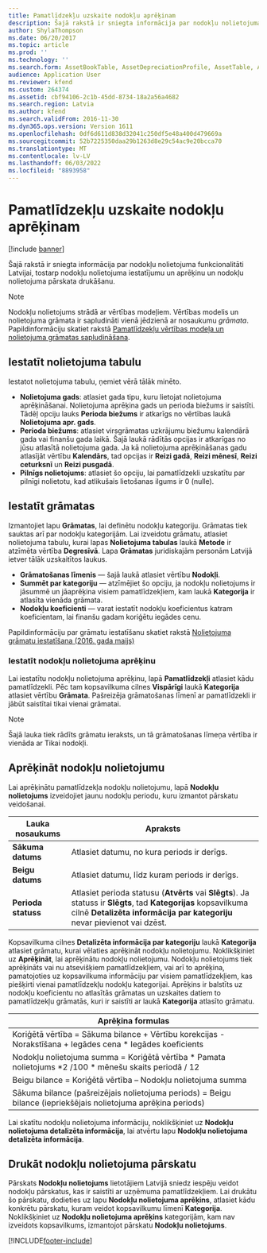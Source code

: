 ```yaml
---
title: Pamatlīdzekļu uzskaite nodokļu aprēķinam
description: Šajā rakstā ir sniegta informācija par nodokļu nolietojuma funkcionalitāti Latvijai.
author: ShylaThompson
ms.date: 06/20/2017
ms.topic: article
ms.prod: ''
ms.technology: ''
ms.search.form: AssetBookTable, AssetDepreciationProfile, AssetTable, AssetTaxDepreciation
audience: Application User
ms.reviewer: kfend
ms.custom: 264374
ms.assetid: cbf94106-2c1b-45dd-8734-18a2a56a4682
ms.search.region: Latvia
ms.author: kfend
ms.search.validFrom: 2016-11-30
ms.dyn365.ops.version: Version 1611
ms.openlocfilehash: 0df6d611d838d32041c250df5e48a400d479669a
ms.sourcegitcommit: 52b7225350daa29b1263d8e29c54ac9e20bcca70
ms.translationtype: MT
ms.contentlocale: lv-LV
ms.lasthandoff: 06/03/2022
ms.locfileid: "8893958"
---
```

# <a name="fixed-assets-accounting-for-tax-purposes"></a>Pamatlīdzekļu uzskaite nodokļu aprēķinam

[!include [banner](../includes/banner.md)]

Šajā rakstā ir sniegta informācija par nodokļu nolietojuma funkcionalitāti Latvijai, tostarp nodokļu nolietojuma iestatījumu un aprēķinu un nodokļu nolietojuma pārskata drukāšanu. 
> [!NOTE]
> Nodokļu nolietojums strādā ar vērtības modeļiem. Vērtības modelis un nolietojuma grāmata ir sapludināti vienā jēdzienā ar nosaukumu *grāmata*. Papildinformāciju skatiet rakstā [Pamatlīdzekļu vērtības modeļa un nolietojuma grāmatas sapludināšana](../fixed-assets/fixed-asset-value-model-depreciation-book-merge.md).

## <a name="set-up-a-depreciation-profile"></a>Iestatīt nolietojuma tabulu
Iestatot nolietojuma tabulu, ņemiet vērā tālāk minēto.

  - **Nolietojuma gads**: atlasiet gada tipu, kuru lietojat nolietojuma aprēķināšanai. Nolietojuma aprēķina gads un perioda biežums ir saistīti. Tādēļ opciju lauks **Perioda biežums** ir atkarīgs no vērtības laukā **Nolietojuma apr. gads**.                                                                                 
  - **Perioda biežums**: atlasiet virsgrāmatas uzkrājumu biežumu kalendārā gada vai finanšu gada laikā. Šajā laukā rādītās opcijas ir atkarīgas no jūsu atlasītā nolietojuma gada. Ja kā nolietojuma aprēķināšanas gadu atlasījāt vērtību **Kalendārs**, tad opcijas ir **Reizi gadā**, **Reizi mēnesī**, **Reizi ceturksnī** un **Reizi pusgadā**. 
  - **Pilnīgs nolietojums**: atlasiet šo opciju, lai pamatlīdzekli uzskatītu par pilnīgi nolietotu, kad atlikušais lietošanas ilgums ir 0 (nulle).                                                                                                                                                                                                             

<!---To set up a depreciation profile, complete the following procedure, [Set up and create depreciation profiles](../fixed-assets/tasks/set-up-depreciation-profiles.md).-->

## <a name="set-up-books"></a>Iestatīt grāmatas
Izmantojiet lapu **Grāmatas**, lai definētu nodokļu kategoriju. Grāmatas tiek sauktas arī par nodokļu kategorijām. Lai izveidotu grāmatu, atlasiet nolietojuma tabulu, kurai lapas **Nolietojuma tabulas** laukā **Metode** ir atzīmēta vērtība **Degresīvā**. Lapa **Grāmatas** juridiskajām personām Latvijā ietver tālāk uzskaitītos laukus.

-   **Grāmatošanas līmenis** — šajā laukā atlasiet vērtību **Nodokļi**.
-   **Summēt par kategoriju** — atzīmējiet šo opciju, ja nodokļu nolietojums ir jāsummē un jāaprēķina visiem pamatlīdzekļiem, kam laukā **Kategorija** ir atlasīta vienāda grāmata.
-   **Nodokļu koeficienti** — varat iestatīt nodokļu koeficientus katram koeficientam, lai finanšu gadam koriģētu iegādes cenu.

Papildinformāciju par grāmatu iestatīšanu skatiet rakstā [Nolietojuma grāmatu iestatīšana (2016. gada maijs)](../fixed-assets/tasks/set-up-depreciation-books-2016-05.md)

### <a name="set-up-tax-depreciation-calculation"></a>Iestatīt nodokļu nolietojuma aprēķinu

Lai iestatītu nodokļu nolietojuma aprēķinu, lapā **Pamatlīdzekļi** atlasiet kādu pamatlīdzekli. Pēc tam kopsavilkuma cilnes **Vispārīgi** laukā **Kategorija** atlasiet vērtību **Grāmata**. Pašreizēja grāmatošanas līmenī ar pamatlīdzekli ir jābūt saistītai tikai vienai grāmatai. 
> [!NOTE]
> Šajā lauka tiek rādīts grāmatu ieraksts, un tā grāmatošanas līmeņa vērtība ir vienāda ar Tikai nodokļi.

## <a name="calculate-tax-depreciation"></a>Aprēķināt nodokļu nolietojumu
Lai aprēķinātu pamatlīdzekļa nodokļu nolietojumu, lapā **Nodokļu nolietojums** izveidojiet jaunu nodokļu periodu, kuru izmantot pārskatu veidošanai.

|    Lauka nosaukums         |                       Apraksts                                                                                                                                         |
|-------------------|----------------------------------------------------------------------------------------------------------------------------------------------------------------|
| **Sākuma datums**    | Atlasiet datumu, no kura periods ir derīgs.                                                                                                                |
| **Beigu datums**      | Atlasiet datumu, līdz kuram periods ir derīgs.                                                                                                               |
| **Perioda statuss** | Atlasiet perioda statusu (**Atvērts** vai **Slēgts**). Ja statuss ir **Slēgts**, tad **Kategorijas** kopsavilkuma cilnē **Detalizēta informācija par kategoriju** nevar pievienot vai dzēst. |

Kopsavilkuma cilnes **Detalizēta informācija par kategoriju** laukā **Kategorija** atlasiet grāmatu, kurai vēlaties aprēķināt nodokļu nolietojumu. Noklikšķiniet uz **Aprēķināt**, lai aprēķinātu nodokļu nolietojumu. Nodokļu nolietojums tiek aprēķināts vai nu atsevišķiem pamatlīdzekļiem, vai arī to aprēķina, pamatojoties uz kopsavilkuma informāciju par visiem pamatlīdzekļiem, kas piešķirti vienai pamatlīdzekļu nodokļu kategorijai. Aprēķins ir balstīts uz nodokļu koeficientu no atlasītās grāmatas un uzskaites datiem to pamatlīdzekļu grāmatās, kuri ir saistīti ar laukā **Kategorija** atlasīto grāmatu.

|               Aprēķina formulas                                                                               |
|------------------------------------------------------------------------------------------------------------------|
| Koriģētā vērtība = Sākuma bilance + Vērtību korekcijas - Norakstīšana + Iegādes cena \* Iegādes koeficients |
| Nodokļu nolietojuma summa = Koriģētā vērtība \* Pamata nolietojums \*2 /100 \* mēnešu skaits periodā / 12        |
| Beigu bilance = Koriģētā vērtība – Nodokļu nolietojuma summa                                                           |
| Sākuma bilance (pašreizējais nolietojuma periods) = Beigu bilance (iepriekšējais nolietojuma aprēķina periods)          |

Lai skatītu nodokļu nolietojuma informāciju, noklikšķiniet uz **Nodokļu nolietojuma detalizēta informācija**, lai atvērtu lapu **Nodokļu nolietojuma detalizēta informācija**.

## <a name="print-the-tax-depreciation-report"></a>Drukāt nodokļu nolietojuma pārskatu
Pārskats **Nodokļu nolietojums** lietotājiem Latvijā sniedz iespēju veidot nodokļu pārskatus, kas ir saistīti ar uzņēmuma pamatlīdzekļiem. Lai drukātu šo pārskatu, dodieties uz lapu **Nodokļu nolietojuma aprēķins**, atlasiet kādu konkrētu pārskatu, kuram veidot kopsavilkumu līmenī **Kategorija**. Noklikšķiniet uz **Nodokļu nolietojuma aprēķins** kategorijām, kam nav izveidots kopsavilkums, izmantojot pārskatu **Nodokļu nolietojums**.





[!INCLUDE[footer-include](../../includes/footer-banner.md)]